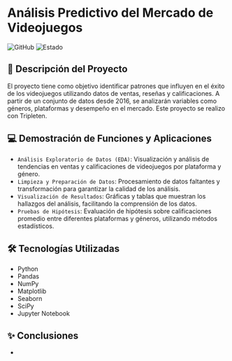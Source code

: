 # Análisis Predictivo del Mercado de Videojuegos
![GitHub](https://img.shields.io/badge/GitHub-Repository-lightgrey)
![Estado](https://img.shields.io/badge/Estado-Terminado-brightgreen)

## 📖 Descripción del Proyecto
El proyecto tiene como objetivo identificar patrones que influyen en el éxito de los videojuegos utilizando datos de ventas, reseñas y calificaciones. A partir de un conjunto de datos desde 2016, se analizarán variables como géneros, plataformas y desempeño en el mercado. Este proyecto se realizo con Tripleten.

## 💻 Demostración de Funciones y Aplicaciones
- `Análisis Exploratorio de Datos (EDA)`: Visualización y análisis de tendencias en ventas y calificaciones de videojuegos por plataforma y género.
- `Limpieza y Preparación de Datos`: Procesamiento de datos faltantes y transformación para garantizar la calidad de los análisis.
- `Visualización de Resultados`: Gráficas y tablas que muestran los hallazgos del análisis, facilitando la comprensión de los datos.
- `Pruebas de Hipótesis`: Evaluación de hipótesis sobre calificaciones promedio entre diferentes plataformas y géneros, utilizando métodos estadísticos.

## 🛠 Tecnologías Utilizadas
- Python
- Pandas
- NumPy
- Matplotlib
- Seaborn
- SciPy
- Jupyter Notebook

## ✨ Conclusiones
- 
